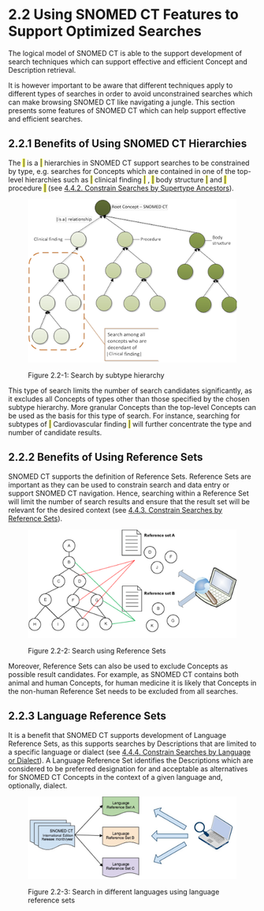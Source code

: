 # 2.2 Using SNOMED CT Features to Support Optimized Searches

The logical model of SNOMED CT is able to the support development of search techniques which can support effective and efficient Concept and Description retrieval.

It is however important to be aware that different techniques apply to different types of searches in order to avoid unconstrained searches which can make browsing SNOMED CT like navigating a jungle. This section presents some features of SNOMED CT which can help support effective and efficient searches.

## 2.2.1 Benefits of Using SNOMED CT Hierarchies

The <mark style="color:blue;">|</mark> is a <mark style="color:blue;">|</mark> hierarchies in SNOMED CT support searches to be constrained by type, e.g. searches for Concepts which are contained in one of the top-level hierarchies such as <mark style="color:blue;">|</mark> clinical finding <mark style="color:blue;">|</mark> , <mark style="color:blue;">|</mark> body structure <mark style="color:blue;">|</mark> and <mark style="color:blue;">|</mark> procedure <mark style="color:blue;">|</mark> (see [4.4.2. Constrain Searches by Supertype Ancestors](<../4 optimizing-searches/4.4 constrained-searches/4.4.2-constrain-searches-by-supertype-ancestors.md>)).

<figure><img src="../images/52170459.png" alt=""><figcaption><p>Figure 2.2-1: Search by subtype hierarchy</p></figcaption></figure>

This type of search limits the number of search candidates significantly, as it excludes all Concepts of types other than those specified by the chosen subtype hierarchy. More granular Concepts than the top-level Concepts can be used as the basis for this type of search. For instance, searching for subtypes of <mark style="color:blue;">|</mark> Cardiovascular finding <mark style="color:blue;">|</mark> will further concentrate the type and number of candidate results.

## 2.2.2 Benefits of Using Reference Sets

SNOMED CT supports the definition of Reference Sets. Reference Sets are important as they can be used to constrain search and data entry or support SNOMED CT navigation. Hence, searching within a Reference Set will limit the number of search results and ensure that the result set will be relevant for the desired context (see [4.4.3. Constrain Searches by Reference Sets](<../4 optimizing-searches/4.4 constrained-searches/4.4.3-constrain-searches-by-reference-sets.md>)).

<figure><img src="../images/52170458.png" alt=""><figcaption><p>Figure 2.2-2: Search using Reference Sets</p></figcaption></figure>

Moreover, Reference Sets can also be used to exclude Concepts as possible result candidates. For example, as SNOMED CT contains both animal and human Concepts, for human medicine it is likely that Concepts in the non-human Reference Set needs to be excluded from all searches.

## 2.2.3 Language Reference Sets

It is a benefit that SNOMED CT supports development of Language Reference Sets, as this supports searches by Descriptions that are limited to a specific language or dialect (see [4.4.4. Constrain Searches by Language or Dialect](<../4 optimizing-searches/4.4 constrained-searches/4.4.4-constrain-searches-by-language-or-dialect.md>)). A Language Reference Set identifies the Descriptions which are considered to be preferred designation for and acceptable as alternatives for SNOMED CT Concepts in the context of a given language and, optionally, dialect.

<figure><img src="../images/57815947.png" alt=""><figcaption><p>Figure 2.2-3: Search in different languages using language reference sets</p></figcaption></figure>
